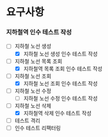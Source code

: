 # 요구사항

### 지하철역 인수 테스트 작성

- [ ] 지하철 노선 생성
    - [X] 지하철 노선 생성 인수 테스트 작성
- [ ] 지하철 노선 목록 조회
    - [x] 지하철역 목록 조회 인수 테스트 작성
- [ ] 지하철 노선 조회
    - [X] 지하철 노선 조회 인수 테스트 작성
- [ ] 지하철 노선 수정
    - [ ] 지하철 노선 수정 인수 테스트 작성
- [ ] 지하철 노선 삭제
    - [x] 지하철역 삭제 인수 테스트 작성
- [ ] 테스트 격리
- [ ] 인수 테스트 리팩터링
